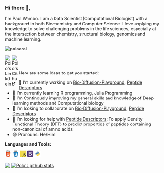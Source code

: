 ### Hi there 👋, 

I'm Paul Wambo. I am a Data Scientist (Computational Biologist) with a background in both Biochemistry and Computer Science. I love applying my knowledge to solve challenging problems in the life sciences, especially at the intersection between chemistry, structural biology, genomics and machine learning.

<p align="left"> <img src="https://komarev.com/ghpvc/?username=poloarol&label=Views&color=blue&style=plastic" alt="poloarol" /> </p>

<a href="https://www.linkedin.com/in/paul-arol-wambo-36b099ab/">
  <img align="left" alt="Polo's Linkdein" width="22px" src="https://cdn.jsdelivr.net/npm/simple-icons@v3/icons/linkedin.svg" />
</a>
<a href="https://github.com/poloarol">
  <img align="left" alt="Polo's Github" width="22px" src="https://cdn.jsdelivr.net/npm/simple-icons@v3/icons/github.svg" />
</a>

<br/>
<br/>

Here are some ideas to get you started:

- 🔭 I’m currently working on [Bio-Diffusion-Playground](https://github.com/poloarol/bio-diffusion-playground), [Peptide Descriptors](https://github.com/poloarol/peptide-descriptors)
- 🌱 I’m currently learning R programming, Julia Programming
- 🌱 I’m Continously improving my general skills and knowledge of Deep learning methods and Computational biology
- 👯 I’m looking to collaborate on [Bio-Diffusion-Playground](https://github.com/poloarol/bio-diffusion-playground), [Peptide Descriptors](https://github.com/poloarol/peptide-descriptors)
- 🤔 I’m looking for help with [Peptide Descriptors](https://github.com/poloarol/peptide-descriptors): To apply Density Functional Theory (DFT) to predict properties of peptides containing non-canonical of amino acids
- 😄 Pronouns: He/Him

**Languages and Tools:**  

<code><img height="20" src="https://raw.githubusercontent.com/github/explore/80688e429a7d4ef2fca1e82350fe8e3517d3494d/topics/html/html.png"></code>
<code><img height="20" src="https://raw.githubusercontent.com/github/explore/80688e429a7d4ef2fca1e82350fe8e3517d3494d/topics/css/css.png"></code>
<code><img height="20" src="https://raw.githubusercontent.com/github/explore/80688e429a7d4ef2fca1e82350fe8e3517d3494d/topics/javascript/javascript.png"></code>
<code><img height="20" src="https://raw.githubusercontent.com/github/explore/80688e429a7d4ef2fca1e82350fe8e3517d3494d/topics/bootstrap/bootstrap.png"></code>
<code><img height="20" src="https://raw.githubusercontent.com/github/explore/80688e429a7d4ef2fca1e82350fe8e3517d3494d/topics/python/python.png"></code>



<a href="https://github.com/poloarol">
  <img align="center" src="https://github-readme-stats.vercel.app/api/top-langs/?username=poloarol&theme=light&hide_langs_below=1" />
</a>
<a href="https://github.com/poloarol">
 <img align="center" src="https://github-readme-stats.vercel.app/api?username=poloarol&show_icons=true&theme=light&line_height=27" alt="Polo's github stats"/>
</a>
